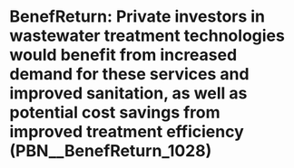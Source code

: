 # BenefReturn: __Private investors in wastewater treatment technologies would benefit from increased demand for these services and improved sanitation, as well as potential cost savings from improved treatment efficiency__ (PBN__BenefReturn_1028)

